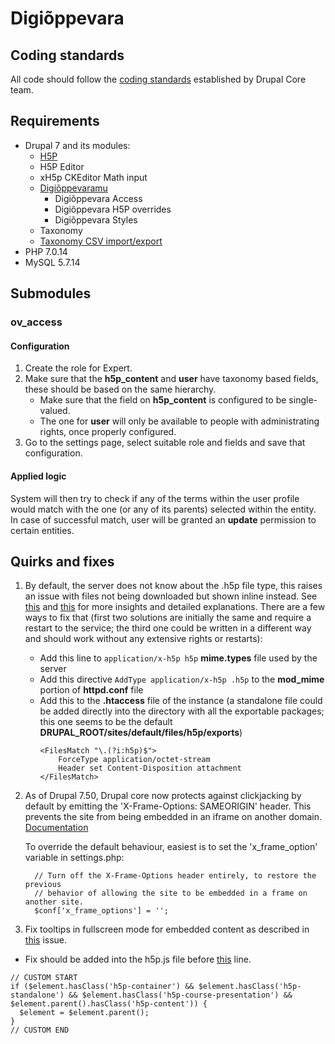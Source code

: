 # Digiõppevara

## Coding standards

All code should follow the [coding standards](https://www.drupal.org/docs/develop/standards) established by Drupal Core team.

## Requirements

* Drupal 7 and its modules:
   * [H5P](https://www.drupal.org/project/h5p)
   * H5P Editor
   * xH5p CKEditor Math input
   * [Digiõppevaramu](https://github.com/Oppevara/oppevara)
      * Digiõppevara Access
      * Digiõppevara H5P overrides
      * Digiõppevara Styles
   * Taxonomy
   * [Taxonomy CSV import/export](https://www.drupal.org/project/taxonomy_csv)
* PHP 7.0.14
* MySQL 5.7.14

## Submodules

### ov_access

#### Configuration
1. Create the role for Expert.
1. Make sure that the **h5p_content** and **user** have taxonomy based fields, these should be based on the same hierarchy.
    * Make sure that the field on **h5p_content** is configured to be single-valued.
    * The one for **user** will only be available to people with administrating rights, once properly configured.
1. Go to the settings page, select suitable role and fields and save that configuration.

#### Applied logic
System will then try to check if any of the terms within the user profile would match with the one (or any of its parents) selected within the entity. In case of successful match, user will be granted an **update** permission to certain entities.

## Quirks and fixes

1. By default, the server does not know about the .h5p file type, this raises an issue with files not being downloaded but shown inline instead. See [this](https://h5p.org/node/10840) and [this](https://www.drupal.org/node/417866) for more insights and detailed explanations. There are a few ways to fix that (first two solutions are initially the same and require a restart to the service; the third one could be written in a different way and should work without any extensive rights or restarts):
      - Add this line to `application/x-h5p h5p` **mime.types** file used by the server
      - Add this directive `AddType application/x-h5p .h5p` to the **mod_mime** portion of **httpd.conf** file
      - Add this to the **.htaccess** file of the instance (a standalone file could be added directly into the directory with all the exportable packages; this one seems to be the default **DRUPAL_ROOT/sites/default/files/h5p/exports**)
        ```
        <FilesMatch "\.(?i:h5p)$">
            ForceType application/octet-stream
            Header set Content-Disposition attachment
        </FilesMatch>
        ```

1. As of Drupal 7.50, Drupal core now protects against clickjacking by default by emitting the 'X-Frame-Options: SAMEORIGIN' header. This prevents the site from being embedded in an iframe on another domain. [Documentation](https://www.drupal.org/node/2735873)

   To override the default behaviour, easiest is to set the 'x_frame_option' variable in settings.php:
    ```
      // Turn off the X-Frame-Options header entirely, to restore the previous
      // behavior of allowing the site to be embedded in a frame on another site.
      $conf['x_frame_options'] = '';
    ```

1. Fix tooltips in fullscreen mode for embedded content as described in [this](https://github.com/Oppevara/oppevara/issues/139) issue.
  - Fix should be added into the h5p.js file before [this](https://github.com/h5p/h5p-php-library/blob/master/js/h5p.js#L649) line.
  ```
  // CUSTOM START
  if ($element.hasClass('h5p-container') && $element.hasClass('h5p-standalone') && $element.hasClass('h5p-course-presentation') && $element.parent().hasClass('h5p-content')) {
    $element = $element.parent();
  }
  // CUSTOM END
  ```
